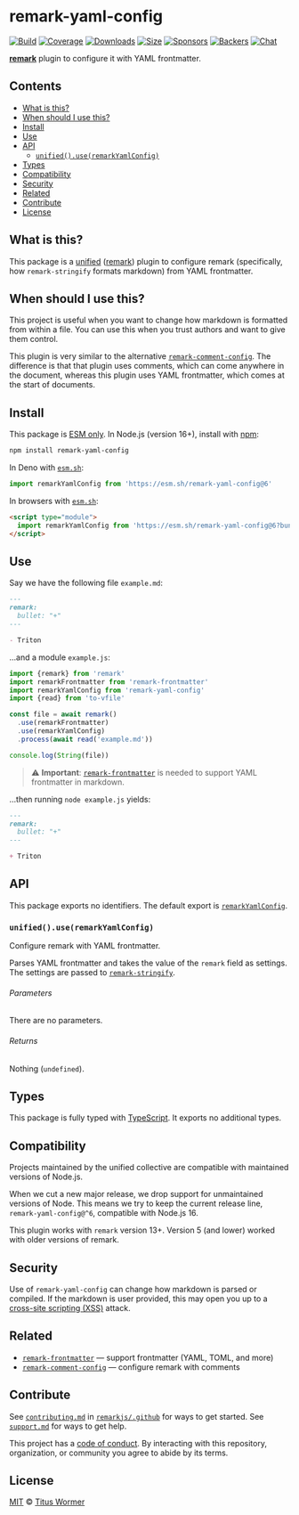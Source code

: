 # remark-yaml-config

[![Build][build-badge]][build]
[![Coverage][coverage-badge]][coverage]
[![Downloads][downloads-badge]][downloads]
[![Size][size-badge]][size]
[![Sponsors][sponsors-badge]][collective]
[![Backers][backers-badge]][collective]
[![Chat][chat-badge]][chat]

**[remark][]** plugin to configure it with YAML frontmatter.

## Contents

*   [What is this?](#what-is-this)
*   [When should I use this?](#when-should-i-use-this)
*   [Install](#install)
*   [Use](#use)
*   [API](#api)
    *   [`unified().use(remarkYamlConfig)`](#unifieduseremarkyamlconfig)
*   [Types](#types)
*   [Compatibility](#compatibility)
*   [Security](#security)
*   [Related](#related)
*   [Contribute](#contribute)
*   [License](#license)

## What is this?

This package is a [unified][] ([remark][]) plugin to configure remark
(specifically, how `remark-stringify` formats markdown) from YAML frontmatter.

## When should I use this?

This project is useful when you want to change how markdown is formatted from
within a file.
You can use this when you trust authors and want to give them control.

This plugin is very similar to the alternative
[`remark-comment-config`][remark-comment-config].
The difference is that that plugin uses comments, which can come anywhere in the
document, whereas this plugin uses YAML frontmatter, which comes at the start of
documents.

## Install

This package is [ESM only][esm].
In Node.js (version 16+), install with [npm][]:

```sh
npm install remark-yaml-config
```

In Deno with [`esm.sh`][esmsh]:

```js
import remarkYamlConfig from 'https://esm.sh/remark-yaml-config@6'
```

In browsers with [`esm.sh`][esmsh]:

```html
<script type="module">
  import remarkYamlConfig from 'https://esm.sh/remark-yaml-config@6?bundle'
</script>
```

## Use

Say we have the following file `example.md`:

```markdown
---
remark:
  bullet: "+"
---

- Triton
```

…and a module `example.js`:

```js
import {remark} from 'remark'
import remarkFrontmatter from 'remark-frontmatter'
import remarkYamlConfig from 'remark-yaml-config'
import {read} from 'to-vfile'

const file = await remark()
  .use(remarkFrontmatter)
  .use(remarkYamlConfig)
  .process(await read('example.md'))

console.log(String(file))
```

> ⚠️ **Important**: [`remark-frontmatter`][remark-frontmatter] is needed to
> support YAML frontmatter in markdown.

…then running `node example.js` yields:

```markdown
---
remark:
  bullet: "+"
---

+ Triton
```

## API

This package exports no identifiers.
The default export is [`remarkYamlConfig`][api-remark-yaml-config].

### `unified().use(remarkYamlConfig)`

Configure remark with YAML frontmatter.

Parses YAML frontmatter and takes the value of the `remark` field as settings.
The settings are passed to [`remark-stringify`][remark-stringify-options].

###### Parameters

There are no parameters.

###### Returns

Nothing (`undefined`).

## Types

This package is fully typed with [TypeScript][].
It exports no additional types.

## Compatibility

Projects maintained by the unified collective are compatible with maintained
versions of Node.js.

When we cut a new major release, we drop support for unmaintained versions of
Node.
This means we try to keep the current release line, `remark-yaml-config@^6`,
compatible with Node.js 16.

This plugin works with `remark` version 13+.
Version 5 (and lower) worked with older versions of remark.

## Security

Use of `remark-yaml-config` can change how markdown is parsed or compiled.
If the markdown is user provided, this may open you up to a
[cross-site scripting (XSS)][wiki-xss] attack.

## Related

*   [`remark-frontmatter`][remark-frontmatter]
    — support frontmatter (YAML, TOML, and more)
*   [`remark-comment-config`][remark-comment-config]
    — configure remark with comments

## Contribute

See [`contributing.md`][contributing] in [`remarkjs/.github`][health] for ways
to get started.
See [`support.md`][support] for ways to get help.

This project has a [code of conduct][coc].
By interacting with this repository, organization, or community you agree to
abide by its terms.

## License

[MIT][license] © [Titus Wormer][author]

<!-- Definitions -->

[build-badge]: https://github.com/remarkjs/remark-yaml-config/workflows/main/badge.svg

[build]: https://github.com/remarkjs/remark-yaml-config/actions

[coverage-badge]: https://img.shields.io/codecov/c/github/remarkjs/remark-yaml-config.svg

[coverage]: https://codecov.io/github/remarkjs/remark-yaml-config

[downloads-badge]: https://img.shields.io/npm/dm/remark-yaml-config.svg

[downloads]: https://www.npmjs.com/package/remark-yaml-config

[size-badge]: https://img.shields.io/bundlejs/size/remark-yaml-config

[size]: https://bundlejs.com/?q=remark-yaml-config

[sponsors-badge]: https://opencollective.com/unified/sponsors/badge.svg

[backers-badge]: https://opencollective.com/unified/backers/badge.svg

[collective]: https://opencollective.com/unified

[chat-badge]: https://img.shields.io/badge/chat-discussions-success.svg

[chat]: https://github.com/remarkjs/remark/discussions

[npm]: https://docs.npmjs.com/cli/install

[esm]: https://gist.github.com/sindresorhus/a39789f98801d908bbc7ff3ecc99d99c

[esmsh]: https://esm.sh

[health]: https://github.com/remarkjs/.github

[contributing]: https://github.com/remarkjs/.github/blob/main/contributing.md

[support]: https://github.com/remarkjs/.github/blob/main/support.md

[coc]: https://github.com/remarkjs/.github/blob/main/code-of-conduct.md

[license]: license

[author]: https://wooorm.com

[remark]: https://github.com/remarkjs/remark

[remark-frontmatter]: https://github.com/remarkjs/remark-frontmatter

[remark-comment-config]: https://github.com/remarkjs/remark-comment-config

[remark-stringify-options]: https://github.com/remarkjs/remark/blob/main/packages/remark-stringify/readme.md#options

[typescript]: https://www.typescriptlang.org

[unified]: https://github.com/unifiedjs/unified

[wiki-xss]: https://en.wikipedia.org/wiki/Cross-site_scripting

[api-remark-yaml-config]: #unifieduseremarkyamlconfig

